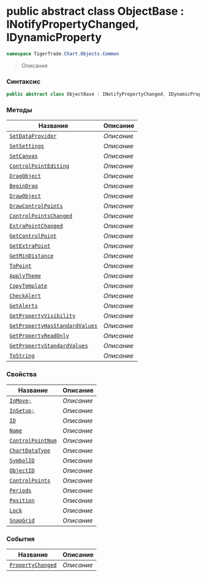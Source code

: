 
# public abstract class ObjectBase : INotifyPropertyChanged, IDynamicProperty
```csharp
namespace TigerTrade.Chart.Objects.Common
```



> Описание

### Синтаксис
```csharp
public abstract class ObjectBase : INotifyPropertyChanged, IDynamicProperty
```


### Методы
| Название | Описание |
| --- | --- |
| [`SetDataProvider`](./ObjectBase.cs/Методы/SetDataProvider.md) | *Описание* |
| [`SetSettings`](./ObjectBase.cs/Методы/SetSettings.md) | *Описание* |
| [`SetCanvas`](./ObjectBase.cs/Методы/SetCanvas.md) | *Описание* |
| [`ControlPointEditing`](./ObjectBase.cs/Методы/ControlPointEditing.md) | *Описание* |
| [`DragObject`](./ObjectBase.cs/Методы/DragObject.md) | *Описание* |
| [`BeginDrag`](./ObjectBase.cs/Методы/BeginDrag.md) | *Описание* |
| [`DrawObject`](./ObjectBase.cs/Методы/DrawObject.md) | *Описание* |
| [`DrawControlPoints`](./ObjectBase.cs/Методы/DrawControlPoints.md) | *Описание* |
| [`ControlPointsChanged`](./ObjectBase.cs/Методы/ControlPointsChanged.md) | *Описание* |
| [`ExtraPointChanged`](./ObjectBase.cs/Методы/ExtraPointChanged.md) | *Описание* |
| [`GetControlPoint`](./ObjectBase.cs/Методы/GetControlPoint.md) | *Описание* |
| [`GetExtraPoint`](./ObjectBase.cs/Методы/GetExtraPoint.md) | *Описание* |
| [`GetMinDistance`](./ObjectBase.cs/Методы/GetMinDistance.md) | *Описание* |
| [`ToPoint`](./ObjectBase.cs/Методы/ToPoint.md) | *Описание* |
| [`ApplyTheme`](./ObjectBase.cs/Методы/ApplyTheme.md) | *Описание* |
| [`CopyTemplate`](./ObjectBase.cs/Методы/CopyTemplate.md) | *Описание* |
| [`CheckAlert`](./ObjectBase.cs/Методы/CheckAlert.md) | *Описание* |
| [`GetAlerts`](./ObjectBase.cs/Методы/GetAlerts.md) | *Описание* |
| [`GetPropertyVisibility`](./ObjectBase.cs/Методы/GetPropertyVisibility.md) | *Описание* |
| [`GetPropertyHasStandardValues`](./ObjectBase.cs/Методы/GetPropertyHasStandardValues.md) | *Описание* |
| [`GetPropertyReadOnly`](./ObjectBase.cs/Методы/GetPropertyReadOnly.md) | *Описание* |
| [`GetPropertyStandardValues`](./ObjectBase.cs/Методы/GetPropertyStandardValues.md) | *Описание* |
| [`ToString`](./ObjectBase.cs/Методы/ToString.md) | *Описание* |

### Свойства
| Название | Описание |
| --- | --- |
| [`InMove;`](./ObjectBase.cs/Свойства/InMove;.md) | *Описание* |
| [`InSetup;`](./ObjectBase.cs/Свойства/InSetup;.md) | *Описание* |
| [`ID`](./ObjectBase.cs/Свойства/ID.md) | *Описание* |
| [`Name`](./ObjectBase.cs/Свойства/Name.md) | *Описание* |
| [`ControlPointNum`](./ObjectBase.cs/Свойства/ControlPointNum.md) | *Описание* |
| [`ChartDataType`](./ObjectBase.cs/Свойства/ChartDataType.md) | *Описание* |
| [`SymbolID`](./ObjectBase.cs/Свойства/SymbolID.md) | *Описание* |
| [`ObjectID`](./ObjectBase.cs/Свойства/ObjectID.md) | *Описание* |
| [`ControlPoints`](./ObjectBase.cs/Свойства/ControlPoints.md) | *Описание* |
| [`Periods`](./ObjectBase.cs/Свойства/Periods.md) | *Описание* |
| [`Position`](./ObjectBase.cs/Свойства/Position.md) | *Описание* |
| [`Lock`](./ObjectBase.cs/Свойства/Lock.md) | *Описание* |
| [`SnapGrid`](./ObjectBase.cs/Свойства/SnapGrid.md) | *Описание* |

### События
| Название | Описание |
| --- | --- |
| [`PropertyChanged`](./ObjectBase.cs/События/PropertyChanged.md) | *Описание* |



